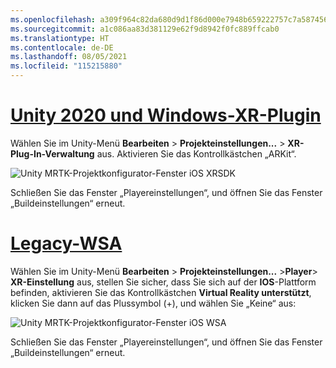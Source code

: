 ```yaml
---
ms.openlocfilehash: a309f964c82da680d9d1f86d000e7948b659222757c7a5874563e8625d74082e
ms.sourcegitcommit: a1c086aa83d381129e62f9d8942f0fc889ffcab0
ms.translationtype: HT
ms.contentlocale: de-DE
ms.lasthandoff: 08/05/2021
ms.locfileid: "115215880"
---
```

# <a name="unity-2020--windows-xr-plugin"></a>[Unity 2020 und Windows-XR-Plugin](#tab/winxr)

Wählen Sie im Unity-Menü **Bearbeiten** > **Projekteinstellungen...**  > **XR-Plug-In-Verwaltung** aus. Aktivieren Sie das Kontrollkästchen „ARKit“.

![Unity MRTK-Projektkonfigurator-Fenster iOS XRSDK](../images/mr-learning-asa/asa-05-section3-step1-2-1-XRSDK-ios.png)

Schließen Sie das Fenster „Playereinstellungen“, und öffnen Sie das Fenster „Buildeinstellungen“ erneut.

# <a name="legacy-wsa"></a>[Legacy-WSA](#tab/wsa)

Wählen Sie im Unity-Menü **Bearbeiten** > **Projekteinstellungen...**  >**Player**> **XR-Einstellung** aus, stellen Sie sicher, dass Sie sich auf der **IOS**-Plattform befinden, aktivieren Sie das Kontrollkästchen **Virtual Reality unterstützt**, klicken Sie dann auf das Plussymbol (+), und wählen Sie „Keine“ aus:

![Unity MRTK-Projektkonfigurator-Fenster iOS WSA](../images/mr-learning-asa/asa-05-section3-step1-2-1-Legacy-ios.PNG)

Schließen Sie das Fenster „Playereinstellungen“, und öffnen Sie das Fenster „Buildeinstellungen“ erneut.
